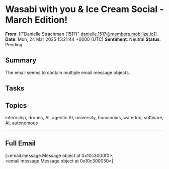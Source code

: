 # Wasabi with you & Ice Cream Social - March Edition!
**From**: [["Danielle Strachman (1517)" <danielle.1517@members.mobilize.io>]]
**Date**: Mon, 24 Mar 2025 15:21:44 +0000 (UTC)
**Sentiment**: Neutral
**Status**: Pending

## Summary
The email seems to contain multiple email message objects.

## Tasks

## Topics
internship, drones, AI, agentic AI, university, humanoids, waterloo, software, AI, autonomous

---

## Full Email
[<email.message.Message object at 0x10c3000f0>, <email.message.Message object at 0x10c300050>]